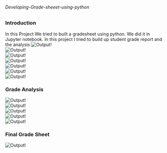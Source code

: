 ###### Developing-Grade-sheeet-using-python

### Introduction

In this Project We tried to built a gradesheet using python. We did it in Jupyter notebook. In this project I tried to build up student grade report and the analysis
![Output!](Images/1.jpg)
<br/>
![Output!](Images/2.jpg)
<br/>
![Output!](Images/3.jpg)
<br/>
![Output!](Images/4.jpg)
<br/>
![Output!](Images/5.jpg)
<br/>
![Output!](Images/6.jpg)
<br/>
![Output!](Images/7.jpg)
<br/>

### Grade Analysis

![Output!](Images/8.jpg)
<br/>
![Output!](Images/9.jpg)
<br/>
![Output!](Images/10.jpg)
<br/>
![Output!](Images/11.jpg)
<br/>
![Output!](Images/12.jpg)
<br/>

### Final Grade Sheet

![Output!](Images/10.jpg)
<br/>
